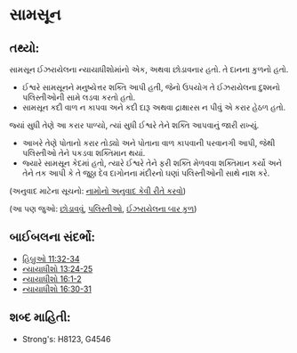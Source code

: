 # સામસૂન 

## તથ્યો: 

સામસૂન ઈઝરાયેલના ન્યાયાધીશોમાંનો એક, અથવા છોડાવનાર હતો.
તે દાનના કુળનો હતો.

* ઈશ્વરે સામસૂનને મનુષ્યેત્તર શક્તિ આપી હતી, જેનો ઉપયોગ તે ઈઝરાયેલના દુશ્મનો પલિસ્તીઓની સામે લડવા કરતો હતો.
* સામસૂન કદી વાળ ન કાપવા અને કદી દારૂ અથવા દ્રાક્ષારસ ન પીવું એ કરાર હેઠળ હતો.

જ્યાં સુધી તેણે આ કરાર પાળ્યો, ત્યાં સુધી ઈશ્વરે તેને શક્તિ આપવાનું જારી રાખ્યું.

* આખરે તેણે પોતાનો કરાર તોડ્યો અને પોતાના વાળ કાપવાની પરવાનગી આપી, જેથી પલિસ્તીઓ તેને પકડવા શક્તિમાન થયાં.
* જ્યારે સામસૂન કેદમાં હતો, ત્યારે ઈશ્વરે તેને ફરી શક્તિ મેળવવા શક્તિમાન કર્યો અને તેને તક આપી કે તે જુઠ્ઠા દેવ દાગોનના મંદીરનો ઘણાં પલિસ્તીઓની સાથે નાશ કરે.

(અનુવાદ માટેના સૂચનો: [નામોનો અનુવાદ કેવી રીતે કરવો](rc://gu/ta/man/translate/translate-names))

(આ પણ જુઓ: [છોડાવવું](../other/deliverer.md), [પલિસ્તીઓ](../names/philistines.md), [ઈઝરાયેલના બાર કુળ](../other/12tribesofisrael.md))

## બાઈબલના સંદર્ભો: 

* [હિબ્રુઓ 11:32-34](rc://gu/tn/help/heb/11/32)
* [ન્યાયાધીશો 13:24-25](rc://gu/tn/help/jdg/13/24)
* [ન્યાયાધીશો 16:1-2](rc://gu/tn/help/jdg/16/01)
* [ન્યાયાધીશો 16:30-31](rc://gu/tn/help/jdg/16/30)

## શબ્દ માહિતી: 

* Strong's: H8123, G4546
